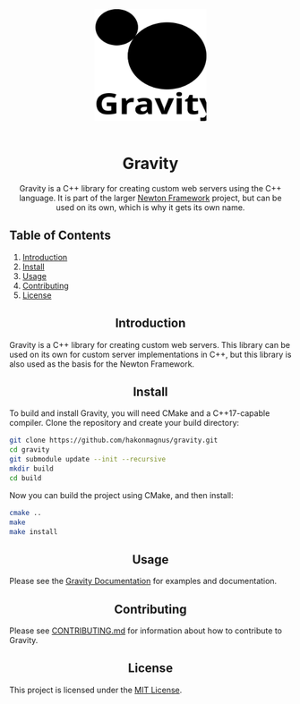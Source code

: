 <div align="center">
  <a href="https://newtonframework.com/gravity">
    <img width="200" height="200" src="https://github.com/hakonmagnus/gravity/blob/master/docs/gravity.svg">
  </a>
  <br>
  <br>
  <h1>Gravity</h1>
  <p>
    Gravity is a C++ library for creating custom web servers using the C++ language. It is part of the larger
    <a href="https://github.com/hakonmagnus/newton" target="_blank">Newton Framework</a> project, but can be used on its own, which is why it gets its own name.
  </p>
</div>

## Table of Contents

1. [Introduction](#introduction)
2. [Install](#install)
3. [Usage](#usage)
4. [Contributing](#contributing)
5. [License](#license)

<h2 align="center">Introduction</h2>

Gravity is a C++ library for creating custom web servers. This library can be used on its own
for custom server implementations in C++, but this library is also used as the basis for the
Newton Framework.

<h2 align="center">Install</h2>

To build and install Gravity, you will need CMake and a C++17-capable compiler. Clone the
repository and create your build directory:

```sh
git clone https://github.com/hakonmagnus/gravity.git
cd gravity
git submodule update --init --recursive
mkdir build
cd build
```

Now you can build the project using CMake, and then install:

```sh
cmake ..
make
make install
```

<h2 align="center">Usage</h2>

Please see the [Gravity Documentation](https://newtonframework.com/gravity/docs) for examples and documentation.

<h2 align="center">Contributing</h2>

Please see [CONTRIBUTING.md](./CONTRIBUTING.md) for information about how to contribute to Gravity.

<h2 align="center">License</h2>

This project is licensed under the [MIT License](./LICENSE).

